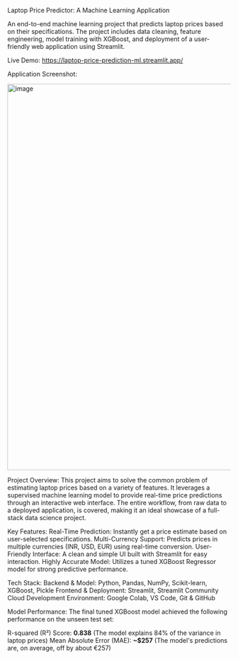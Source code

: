 Laptop Price Predictor: A Machine Learning Application

An end-to-end machine learning project that predicts laptop prices based on their specifications. The project includes data cleaning, feature engineering, model training with XGBoost, and deployment of a user-friendly web application using Streamlit.

Live Demo:
https://laptop-price-prediction-ml.streamlit.app/

Application Screenshot:

<img width="832" height="872" alt="image" src="https://github.com/user-attachments/assets/0d92d190-779f-4ec2-a69d-fee47604a87f" />

Project Overview:
This project aims to solve the common problem of estimating laptop prices based on a variety of features. It leverages a supervised machine learning model to provide real-time price predictions through an interactive web interface. The entire workflow, from raw data to a deployed application, is covered, making it an ideal showcase of a full-stack data science project.

Key Features:
Real-Time Prediction: Instantly get a price estimate based on user-selected specifications.
Multi-Currency Support: Predicts prices in multiple currencies (INR, USD, EUR) using real-time conversion.
User-Friendly Interface: A clean and simple UI built with Streamlit for easy interaction.
Highly Accurate Model: Utilizes a tuned XGBoost Regressor model for strong predictive performance.

Tech Stack:
Backend & Model: Python, Pandas, NumPy, Scikit-learn, XGBoost, Pickle
Frontend & Deployment: Streamlit, Streamlit Community Cloud
Development Environment: Google Colab, VS Code, Git & GitHub

Model Performance:
The final tuned XGBoost model achieved the following performance on the unseen test set:

R-squared (R²) Score: **0.838** (The model explains 84% of the variance in laptop prices)
Mean Absolute Error (MAE): **~$257** (The model's predictions are, on average, off by about €257)
